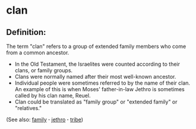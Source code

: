 # clan #

## Definition: ##

The term "clan" refers to a group of extended family members who come from a common ancestor.

* In the Old Testament, the Israelites were counted according to their clans, or family groups.
* Clans were normally named after their most well-known ancestor.
* Individual people were sometimes referred to by the name of their clan. An example of this is when Moses' father-in-law Jethro is sometimes called by his clan name, Reuel.
* Clan could be translated as "family group" or "extended family" or "relatives."

(See also: [family](../other/family.md) **·** [jethro](../other/jethro.md) **·** [tribe](../other/tribe.md))

